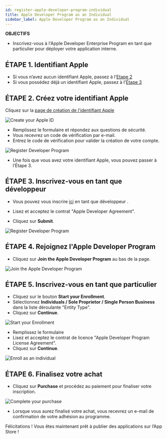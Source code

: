```yaml
---
id: register-apple-developer-program-individual
title: Apple Developer Program as an Individual
sidebar_label: Apple Developer Program as an Individual
---
```

<div class = "objectives"> 

**OBJECTIFS**

* Inscrivez-vous à l'Apple Developer Enterprise Program en tant que particulier pour déployer votre application interne.</div> 

## ÉTAPE 1. Identifiant Apple

* Si vous n’avez aucun identifiant Apple, passez à l'[Etape 2](#step-2-create-your-apple-id)
* Si vous possédez déjà un identifiant Apple, passez à l'[Étape 3](#step-3-register-as-a-developer)

## ÉTAPE 2. Créez votre identifiant Apple

Cliquez sur la [page de création de l'identifiant Apple](https://appleid.apple.com/)

![Create your Apple ID](assets/deploy-app-store/Apple-ID-Creation-Page-4D-for-iOS.png)

* Remplissez le formulaire et répondez aux questions de sécurité.
* Vous recevrez un code de vérification par e-mail.
* Entrez le code de vérification pour valider la création de votre compte.

![Register Developer Program](assets/deploy-app-store/Register-developer-program-4D-for-iOS.png)

* Une fois que vous avez votre identifiant Apple, vous pouvez passer à l’Étape 3.

## ÉTAPE 3. Inscrivez-vous en tant que développeur

* Vous pouvez vous inscrire [ici](https://developer.apple.com/account/) en tant que développeur .

* Lisez et acceptez le contrat "Apple Developer Agreement".

* Cliquez sur **Submit**.

![Register Developer Program](assets/deploy-app-store/Register-developer-4D-for-iOS.png)

## ÉTAPE 4. Rejoignez l'Apple Developer Program

* Cliquez sur **Join the Apple Developer Program** au bas de la page.

![Join the Apple Developer Program](assets/deploy-app-store/Join-Apple-Developer-Program-individuals-4D-for-iOS.png)

## ÉTAPE 5. Inscrivez-vous en tant que particulier

* Cliquez sur le bouton **Start your Enrollment**.
* Sélectionnez **Individuals / Sole Proprietor / Single Person Business** dans la liste déroulante "Entity Type".
* Cliquez sur **Continue**.

![Start your Enrollment](assets/deploy-app-store/Apple-Developer-Program-Individuals-4D-for-iOS.png)

* Remplissez le formulaire
* Lisez et acceptez le contrat de licence "Apple Developer Program License Agreement".
* Cliquez sur **Continue**.

![Enroll as an individual](assets/deploy-app-store/Apple-Developer-Program-Enrollment-4D-for-iOS.png)

## ÉTAPE 6. Finalisez votre achat

* Cliquez sur **Purchase** et procédez au paiement pour finaliser votre inscription.

![Complete your purchase](assets/deploy-app-store/Complete-Purchase-Apple-Developer-Program-4D-for-iOS.png)

* Lorsque vous aurez finalisé votre achat, vous recevrez un e-mail de confirmation de votre adhésion au programme.

Félicitations ! Vous êtes maintenant prêt à publier des applications sur l’App Store !